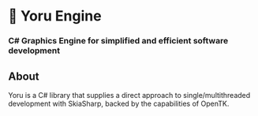 # 🌙 Yoru Engine

### C# Graphics Engine for simplified and efficient software development


## About

Yoru is a C# library that supplies a direct approach to single/multithreaded development with SkiaSharp, backed by the capabilities of OpenTK.
